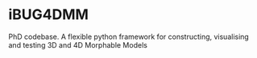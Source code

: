 iBUG4DMM
========

PhD codebase. A flexible python framework for constructing, visualising and testing 3D and 4D Morphable Models